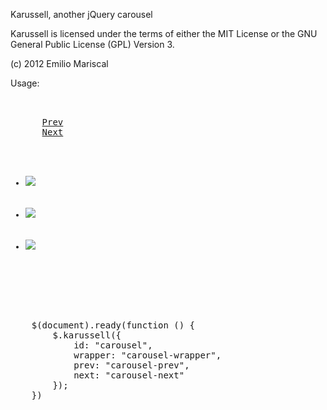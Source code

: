 Karussell, another jQuery carousel

Karussell is licensed under the terms of either the MIT License or the GNU General Public License (GPL) Version 3.

(c) 2012 Emilio Mariscal

Usage:

<pre>
    <div id="carousel-wrapper" class="carousel-wrapper">    
      <a id="carousel-prev" class="carousel-prev" href="#prev">Prev</a>
      <a id="carousel-next" class="carousel-next" href="#next">Next</a> 
      <ul id="carousel" class="carousel">
          <li><img src="img/photo1.jpg" /></li>
          <li><img src="img/photo2.jpg" /></li>
          <li><img src="img/photo3.jpg" /></li> 
      </ul>
    </div>
    
    $(document).ready(function () {
        $.karussell({
            id: "carousel",
            wrapper: "carousel-wrapper",
            prev: "carousel-prev",
            next: "carousel-next"
        });
    })
</pre>
